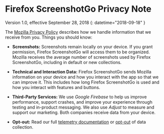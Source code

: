 # Firefox ScreenshotGo Privacy Note

Version 1.0, effective September 28, 2018 
{: datetime="2018-09-18" }

The [Mozilla Privacy Policy](https://www.mozilla.org/privacy) describes how we handle information that we receive from you.  Things you should know:

* **Screenshots:** Screenshots remain locally on your device. If you grant permission, Firefox ScreenshotGo will access them to be organized. Mozilla receives the average number of screenshots used by Firefox ScreenshotGo, including in default or new collections.

* **Technical and Interaction Data:**  Firefox ScreenshotGo sends Mozilla information on your device and how you interact with the app so that we can improve it.  This includes how long Firefox ScreenshotGo is used and how you interact with features and buttons.  

* **Third-Party Services:** We use _Google Firebase_ to help us improve performance, support crashes, and improve your experience through testing and in-product messaging.  We also use _Adjust_ to measure and support our marketing.  Both companies receive data from your device.  

* **Opt-out:** Read our full [telemetry documentation](LINK) or [opt-out](https://support.mozilla.org/kb/send-usage-data-firefox-mobile-devices) of data collection.  
